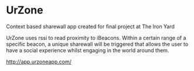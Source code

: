 # UrZone
Context based sharewall app created for final project at The Iron Yard

UrZone uses rssi to read proximity to iBeacons.  Within a certain range of a specific beacon, a unique sharewall will be triggered that allows the user to have a social experience whilst engaging in the world around them.

http://app.urzoneapp.com/
